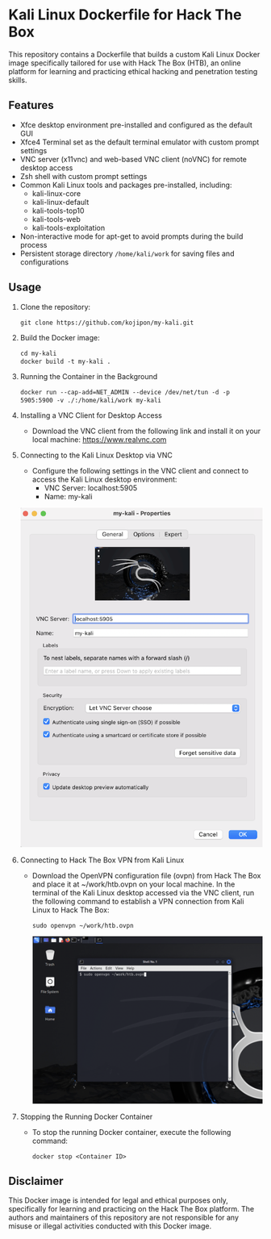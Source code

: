 # Kali Linux Dockerfile for Hack The Box

This repository contains a Dockerfile that builds a custom Kali Linux Docker image specifically tailored for use with Hack The Box (HTB), an online platform for learning and practicing ethical hacking and penetration testing skills.

## Features

- Xfce desktop environment pre-installed and configured as the default GUI
- Xfce4 Terminal set as the default terminal emulator with custom prompt settings
- VNC server (x11vnc) and web-based VNC client (noVNC) for remote desktop access
- Zsh shell with custom prompt settings
- Common Kali Linux tools and packages pre-installed, including:
  - kali-linux-core
  - kali-linux-default
  - kali-tools-top10
  - kali-tools-web
  - kali-tools-exploitation
- Non-interactive mode for apt-get to avoid prompts during the build process
- Persistent storage directory `/home/kali/work` for saving files and configurations

## Usage

1. Clone the repository:

    ```
    git clone https://github.com/kojipon/my-kali.git
    ```

2. Build the Docker image:

    ```
    cd my-kali
    docker build -t my-kali .
    ```

3. Running the Container in the Background

    ```
    docker run --cap-add=NET_ADMIN --device /dev/net/tun -d -p 5905:5900 -v ./:/home/kali/work my-kali
    ```

4. Installing a VNC Client for Desktop Access

    - Download the VNC client from the following link and install it on your local machine: https://www.realvnc.com

6. Connecting to the Kali Linux Desktop via VNC

    - Configure the following settings in the VNC client and connect to access the Kali Linux desktop environment:
      - VNC Server: localhost:5905
      - Name: my-kali
     
        
    ![VNC](/image/vnc.png) 

6. Connecting to Hack The Box VPN from Kali Linux

    - Download the OpenVPN configuration file (ovpn) from Hack The Box and place it at ~/work/htb.ovpn on your local machine. In the terminal of the Kali Linux desktop accessed via the VNC client, run the following command to establish a VPN connection from Kali Linux to Hack The Box:

        ```
        sudo openvpn ~/work/htb.ovpn
        ```

        ![VNC](/image/openvpn.png) 


9. Stopping the Running Docker Container

    - To stop the running Docker container, execute the following command:

        ```
        docker stop <Container ID>
        ```

## Disclaimer

This Docker image is intended for legal and ethical purposes only, specifically for learning and practicing on the Hack The Box platform. The authors and maintainers of this repository are not responsible for any misuse or illegal activities conducted with this Docker image.

